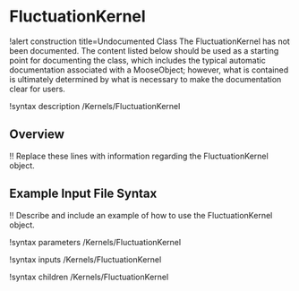 # FluctuationKernel

!alert construction title=Undocumented Class
The FluctuationKernel has not been documented. The content listed below should be used as a starting point for
documenting the class, which includes the typical automatic documentation associated with a
MooseObject; however, what is contained is ultimately determined by what is necessary to make the
documentation clear for users.

!syntax description /Kernels/FluctuationKernel

## Overview

!! Replace these lines with information regarding the FluctuationKernel object.

## Example Input File Syntax

!! Describe and include an example of how to use the FluctuationKernel object.

!syntax parameters /Kernels/FluctuationKernel

!syntax inputs /Kernels/FluctuationKernel

!syntax children /Kernels/FluctuationKernel
